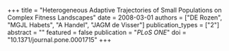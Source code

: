 +++
title = "Heterogeneous Adaptive Trajectories of Small Populations on Complex Fitness Landscapes"
date = 2008-03-01
authors = ["DE Rozen", "MGJL Habets", "A Handel", "JAGM de Visser"]
publication_types = ["2"]
abstract = ""
featured = false
publication = "*PLoS ONE*"
doi = "10.1371/journal.pone.0001715"
+++

